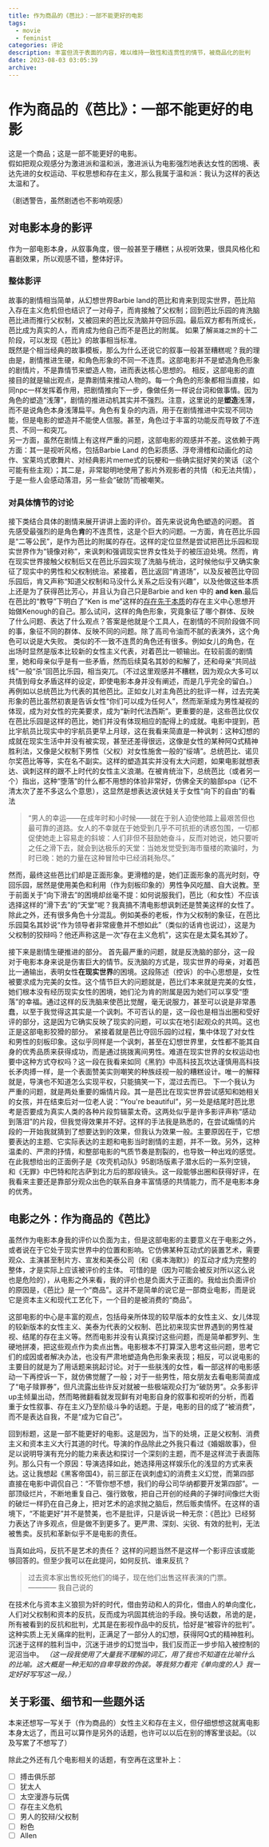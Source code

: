 ```yaml
---
title: 作为商品的《芭比》：一部不能更好的电影
tags:
  - movie
  - feminist
categories: 评论
description: 丰富但流于表面的内容，难以维持一致性和连贯性的情节，被商品化的批判
date: 2023-08-03 03:05:39
archive:
---
```



# 作为商品的《芭比》：一部不能更好的电影

这是一个商品；这是一部不能更好的电影。</br>
假如把观众观感分为激进派和温和派，激进派认为电影强烈地表达女性的困境、表达先进的女权运动、平权思想和存在主义，那么我属于温和派：我认为这样的表达太温和了。

（剧透警告，虽然剧透也不影响观感）

## 对电影本身的影评
作为一部电影本身，从叙事角度，很一般甚至于糟糕；从视听效果，很具风格化和喜剧效果，所以观感不错，整体好评。
### 整体影评
故事的剧情相当简单，从幻想世界Barbie land的芭比和肯来到现实世界，芭比陷入存在主义危机但也结识了一对母子，而肯接触了父权制；回到芭比乐园的肯洗脑芭比进而推行父权制，又被回来的芭比反洗脑并夺回乐园。最后双方都有所成长，芭比成为真实的人，而肯成为他自己而不是芭比的附属。
如果了解`英雄之旅`的十二阶段，可以发现《芭比》的故事相当标准。</br>
既然是个相当经典的故事模板，那么为什么还说它的叙事一般甚至糟糕呢？我的理由是，剧情推进生硬，和角色形象的不同一不连贯。这部电影并不是塑造角色形象的剧情片，不是靠情节来塑造人物，进而表达核心思想的。
相反，这部电影的直接目的就是输出观点，是靠剧情来推动人物的。每一个角色的形象都相当直接，如同npc一样发挥着作用，把剧情推向下一步，像做任务一样说台词和做事情。因为角色的塑造“浅薄”，剧情的推进动机其实并不强烈。注意，这里说的是**塑造**浅薄，而不是说角色本身浅薄扁平。角色有复杂的内涵，用于在剧情推进中实现不同功能，但是电影的塑造并不能使人信服。甚至，角色过于丰富的功能反而导致了不连贯、不同一和突兀。</br>
另一方面，虽然在剧情上有这样严重的问题，这部电影的观感并不差。这依赖于两方面：其一是视听风格，包括Barbie Land 的色彩质感、浮夸滑稽和动画化的动作、宝莱坞式歌舞片、对经典影片meme式的玩梗和一些确实挺好笑的笑话（这个可能有些主观）；其二是，非常聪明地使用了影片外观影者的共情（和无法共情），于是一些人会感动落泪，另一些会“破防”而被嘲笑。
### 对具体情节的讨论
接下类结合具体的剧情来展开讲讲上面的评价。首先来说说角色塑造的问题。
首先感受最强烈的是角色**肯**的不连贯性，这是个巨大的问题。一方面，肯在芭比乐园是“二等公民”，是作为芭比的附属的存在。这样的定位显然是尝试把芭比乐园和现实世界作为“镜像对称”，来讽刺和强调现实世界女性处于的被压迫处境。然而，肯在现实世界接触父权制后又在芭比乐园实现了洗脑与统治，这时候他似乎又确实象征了现实中的男性和父权制统治。紧接着，芭比返回“肯道场”，以及反被芭比夺回乐园后，肯又声称“知道父权制和马没什么关系之后没有兴趣”，以及他做这些本质上还是为了获得芭比芳心，并且认为自己只是Barbie and ken 中的 **and ken**.最后在芭比的“教导”下明白了“Ken is me”这样的<u>存在先于本质</u>的存在主义中心思想开始做Kenough的自己。那么试问，这样的角色形象，究竟象征了哪个群体、反映了什么问题、表达了什么观点？答案是他就是个工具人，在剧情的不同阶段做不同的事，象征不同的群体、反映不同的问题。除了高司令油而不腻的表演外，这个角色可以说是大失败。
类似的不一致不连贯的角色还有很多。例如女儿的角色，在出场时显然是版本比较新的女性主义代表，对着芭比一顿输出。在较前面的剧情里，她和母亲似乎是有一些矛盾，然而后续莫名其妙的和解了，还和母亲“共同战线”一般“杀”回芭比乐园，相当突兀。（不过这里观感并不糟糕，因为观众大多可以共情到母女矛盾这样的设定，即使电影本身并没有阐述，而是几乎完全的留白。）
再例如以总统芭比为代表的其他芭比。正如女儿对主角芭比的批评一样，过去完美形象的芭比虽然初衷是告诉女性“你们可以成为任何人”，然而渐渐成为男性凝视的体现，成为对女性的完美要求，成为“新时代法西斯”。更重要的是，这些芭比仅仅在芭比乐园是这样的芭比，她们并没有体现相应的配得上的成就。电影中提到，芭比宇航员比现实中的宇航员更早上月球，这在我看来简直是一种讽刺：这种幻想的成就在现实生活中并没有被实现，甚至还差得很远，这像是女性的某种阿Q式精神胜利法，又像是父权制下男性（父权）对女性施舍一般的“绥靖”。总统芭比、诺贝尔奖芭比等等，实在名不副实。这样的塑造其实并没有太大问题，如果电影就想表达、讽刺这样的跟不上时代的女性主义浪潮。在被肯统治下，总统芭比（或者另一个）指出，这种“堕落”的什么都不用想的体验非常好，仿佛全天的脑部spa（记不清太次了差不多这么个意思），这显然是想表达波伏娃关于女性“向下的自由”的看法
> “男人的幸运——在成年时和小时候——就在于别人迫使他踏上最艰苦但也最可靠的道路。女人的不幸就在于她受到几乎不可抗拒的诱惑包围，一切都促使她走上容易走的斜坡：人们非但不鼓励她奋斗，反而对她说，她只要听之任之滑下去，就会到达极乐的天堂：当她发觉受到海市蜃楼的欺骗时，为时已晚：她的力量在这种冒险中已经消耗殆尽。”

然而，最终这些芭比们却是正面形象。更滑稽的是，她们正面形象的高光时刻，夺回乐园，居然是使用美色和利用（作为刻板印象的）男性争风吃醋、自大说教。至于前面关于“向下滑去”的困境却丝毫不提：如何说服我们，芭比（和女性）不应该选择这样的“滑下去”的“天堂”呢？我真搞不清电影想讽刺还是赞美这样的女性了。
除此之外，还有很多角色十分混乱。例如美泰的老板，作为父权制的象征，在芭比乐园莫名其妙说“作为领导者非常疲惫并不想如此”（类似的话肯也说过），这是为父权制的狡辩吗？他还声称这是一次“存在主义危机”，这实在是太莫名其妙了。

接下来是剧情生硬推进的部分。
首先最严重的问题，就是反洗脑的部分，这一段对于电影本身来说是伤害巨大的情节。反洗脑的方式是，现实世界的母亲，对着芭比一通输出，表明女性**在现实世界**的困境。这段陈述（控诉）的中心思想是，女性被要求成为完美的女性。这个情节巨大的问题就是，芭比们本来就是完美的女性，她们根本没有经历现实女性的困境，她们沦为肯的附属是因为她们可以享受“堕落”的幸福。通过这样的反洗脑来使芭比觉醒，毫无说服力，甚至可以说是非常愚蠢，以至于我觉得这其实是一个讽刺。不可否认的是，这一段也是相当出圈和受好评的部分，这是因为它确实反映了现实的问题，可以实在地引起观众的共鸣。这也正是这部电影狡猾的部分。
紧接着就是芭比夺回乐园的过程，集中体现了对女性和男性的刻板印象。这似乎同样是一个讽刺，甚至在幻想世界里，女性都不能其自身的优秀品质来获得成功，而是通过挑拨离间男性。难道在现实世界的女权运动也要中这种方式夺权吗？这一段在我看来如同《黑豹》中高科技瓦坎达谨慎用高科技长矛肉搏一样，是一个表面赞美实则嘲笑的种族歧视一般的糟糕设计。唯一的解释就是，导演也不知道怎么实现平权，只能搞笑一下，混过去而已。
下一个我认为严重的问题，就是两处重要的煽情片段。其一是芭比在现实世界尝试感知和她相关的女孩，并在结束后对一位老人说：“You're beautiful”，另一处是结尾时芭比思考是否要成为真实人类的各种片段剪辑蒙太奇。这两处似乎是许多影评声称“感动到落泪”的片段，但我觉得效果并不好。这样的手法我是熟悉的，在尝试煽情的片段的一开始我就猜到了想要达到的效果，但我认为效果一般。主要原因在于，它想要表达的主题、它实际表达的主题和电影当时剧情的主题，并不一致。另外，这种温柔的、严肃的抒情，和整部电影的气质节奏是割裂的，也导致一种出戏的感觉。在此我想给出的正面例子是《攻壳机动队》95剧场版素子潜水后的一系列空镜，和《无罪》中巴特和陀古萨到北方后的那段镜头。这一段能够出圈和获得好评，在我看来主要还是靠部分观众出色的联系自身丰富情感的共情能力，而不是电影本身的优秀。

## 电影之外：作为商品的《芭比》
虽然作为电影本身我的评价以负面为主，但是这部电影的主要意义在于电影之外，或者说在于它处于现实世界中的位置和影响。它仿佛某种互动式的装置艺术，需要观众、主演甚至制片方、宣发和美泰公司（和《奥本海默》）的互动才成为完整的整体，才是实际上应该被评价的主体。
可惜的是（因为可能会被反对所以这么说也是危险的），从电影之外来看，我的评价也是负面大于正面的。我给出负面评价的原因是，《芭比》是一个“商品”。这并不是简单的说它是一部商业电影，而是说它是资本主义和现代工艺化下，一个目的是被消费的“商品”。

这部电影的中心是丰富的观点，包括母亲所体现的较早版本的女性主义、女儿体现的较新版本的女性主义、美泰为代表的父权制、芭比初来现实世界遇到的男性凝视、结尾的存在主义等。然而电影并没有认真探讨这些问题，而是简单都罗列、生硬地拼凑，把这些观点作为卖点出售。电影根本不打算深入思考这些问题，思考它们的成因或者解决办法，也没有严肃地塑造角色形象来表现；相反，可以说电影的主要目的就是为了用话题来挑起讨论。对于一些肤浅的女性，看一部这样的电影感动一下再控诉一下，就仿佛觉醒了一般；对于一些男性，陪女朋友去看电影简直成了“电子赎罪券”，但凡流露出些许反对就被一些极端观众打为“破防男”。众多影评up主倾巢出动，然而略微翻看就发现鲜有对电影自身的叙事和视听的分析，而着重于女性叙事、存在主义乃至阶级斗争的话题。于是，电影的目的成了“被消费”，而不是表达自我，不是“成为它自己”。</br>

回到标题，这是一部不能更好的电影。这是因为，当下的处境，正是父权制、消费主义和资本主义大行其道的时代。导演的作品除此之外我只看过《婚姻故事》，但足以说明导演有充分的能力来表达和探讨一个深刻的主题，而不是这样流于表面陈列。那么只有一个原因：导演选择如此，她选择用这样娱乐化的浅显的方式来表达。这让我想起《黑客帝国4》，前三部正在讽刺虚幻的消费主义幻觉，而第四部直接在电影中调侃自己：“不管你想不想，我们的母公司华纳都要开发第四部”。一部顶级烂片，不断地重复自己、强行致敬，把自己开创的经典的子弹时间像烂大街的破烂一样扔在自己身上，把对艺术的追求抛之脑后，然后贩卖情怀。在这样的语境下，“不能更好”并不是赞美，也不是批评，只是诉说一种无奈：《芭比》已经努力表达了许多观点，但是做不到更多了。更严肃、深刻、尖锐、有效的批判，无法被售卖。反抗和革新似乎不是电影的责任。

当真如此吗，反抗不是艺术的责任？
这样的问题当然不是这样一个影评应该或能够回答的。但至少我可以在此提问，如何反抗、谁来反抗？</br>
> 过去资本家出售绞死他们的绳子，现在他们出售这样表演的门票。 ———— 我自己说的

在技术化与资本主义狼狈为奸的时代，借由劳动和人的异化，借由人的单向度化，人们对父权制和资本的反抗，反而成为巩固其统治的手段。换句话数，吊诡的是，所有被看到的反抗和批判，尤其是在影视作品中的反抗，恰好是“被容许的批判”。这种实质上无关痛痒的批判，正满足了一部分人的幻想，获得阿Q式的精神胜利。沉迷于这样的胜利当中，沉迷于进步的幻觉当中，我们反而正一步步陷入被控制的泥沼当中。
_（这一段我使用了大量我不理解的词汇，用了我也不知道在比喻什么的比喻。这大概是一种无知的自卑导致的伪装。等我努力看完《单向度的人》我一定好好写写这一段。）_

## 关于彩蛋、细节和一些题外话
本来还想写一写关于（作为商品的）女性主义和存在主义，但仔细想想这就离电影本身太远了，而且可以算作是另外的话题，也许可以以后在别的博客里谈起。（以及写累了不想写了）

除此之外还有几个电影相关的话题，有空再在这里补上：
- [ ] 搏击俱乐部
- [ ] 犹太人
- [ ] 太空漫游与玩偶
- [ ] 存在主义危机
- [ ] 男人的狡辩/父权制
- [ ] 粉色
- [ ] Allen
